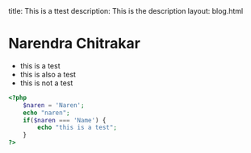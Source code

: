 <draft>
    title: This is a ttest
    description: This is the description
    layout: blog.html
</draft>

# Narendra Chitrakar

- this is a test
- this is also a test
- this is not a test

```php
<?php
    $naren = 'Naren';
    echo "naren";
    if($naren === 'Name') {
        echo "this is a test";
    }
?>
```
